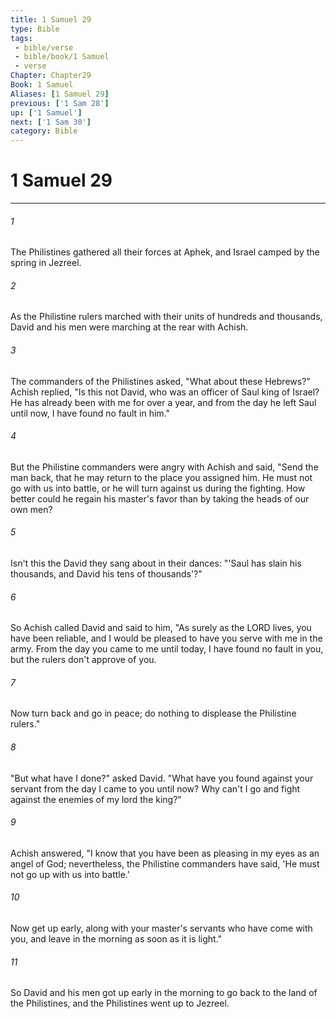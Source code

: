 ```yaml
---
title: 1 Samuel 29
type: Bible
tags:
 - bible/verse
 - bible/book/1 Samuel
 - verse
Chapter: Chapter29
Book: 1 Samuel
Aliases: [1 Samuel 29]
previous: ['1 Sam 28']
up: ['1 Samuel']
next: ['1 Sam 30']
category: Bible
---
```

# 1 Samuel 29

***


###### 1 
The Philistines gathered all their forces at Aphek, and Israel camped by the spring in Jezreel. 

###### 2 
As the Philistine rulers marched with their units of hundreds and thousands, David and his men were marching at the rear with Achish. 

###### 3 
The commanders of the Philistines asked, "What about these Hebrews?" Achish replied, "Is this not David, who was an officer of Saul king of Israel? He has already been with me for over a year, and from the day he left Saul until now, I have found no fault in him." 

###### 4 
But the Philistine commanders were angry with Achish and said, "Send the man back, that he may return to the place you assigned him. He must not go with us into battle, or he will turn against us during the fighting. How better could he regain his master's favor than by taking the heads of our own men? 

###### 5 
Isn't this the David they sang about in their dances: "'Saul has slain his thousands, and David his tens of thousands'?" 

###### 6 
So Achish called David and said to him, "As surely as the LORD lives, you have been reliable, and I would be pleased to have you serve with me in the army. From the day you came to me until today, I have found no fault in you, but the rulers don't approve of you. 

###### 7 
Now turn back and go in peace; do nothing to displease the Philistine rulers." 

###### 8 
"But what have I done?" asked David. "What have you found against your servant from the day I came to you until now? Why can't I go and fight against the enemies of my lord the king?" 

###### 9 
Achish answered, "I know that you have been as pleasing in my eyes as an angel of God; nevertheless, the Philistine commanders have said, 'He must not go up with us into battle.' 

###### 10 
Now get up early, along with your master's servants who have come with you, and leave in the morning as soon as it is light." 

###### 11 
So David and his men got up early in the morning to go back to the land of the Philistines, and the Philistines went up to Jezreel. 
